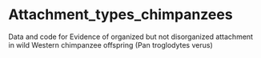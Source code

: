 # Attachment_types_chimpanzees
Data and code for Evidence of organized but not disorganized attachment in wild Western chimpanzee offspring (Pan troglodytes verus)
